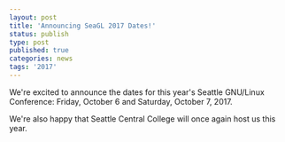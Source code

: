 ```yaml
---
layout: post
title: 'Announcing SeaGL 2017 Dates!'
status: publish
type: post
published: true
categories: news
tags: '2017'
---
```


We're excited to announce the dates for this year's Seattle GNU/Linux
Conference: Friday, October 6 and Saturday, October 7, 2017.

We're also happy that Seattle Central College will once again host us this
year.
